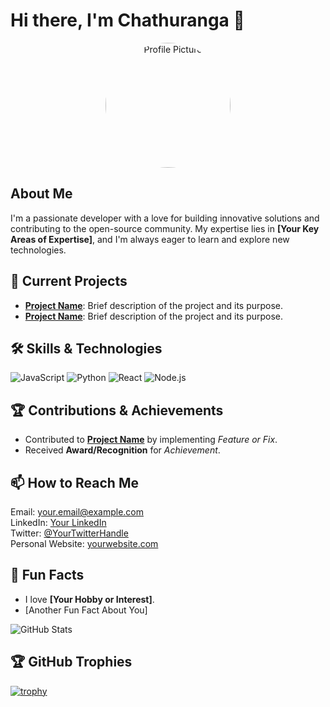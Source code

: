 # Hi there, I'm Chathuranga 👋

<div style="text-align: center;">
    <img src="https://avatars.githubusercontent.com/u/145315287?s=400&u=e1b66d9b5c789e54e9bb0a88be59db5db48762c2&v=4" alt="Profile Picture" width="200" style="border-radius:50%">
</div>

## About Me
<p>
    I'm a passionate developer with a love for building innovative solutions and contributing to the open-source community. My expertise lies in <strong>[Your Key Areas of Expertise]</strong>, and I'm always eager to learn and explore new technologies.
</p>

## 🚀 Current Projects
<ul>
    <li><a href="URL_TO_PROJECT_REPO"><strong>Project Name</strong></a>: Brief description of the project and its purpose.</li>
    <li><a href="URL_TO_PROJECT_REPO"><strong>Project Name</strong></a>: Brief description of the project and its purpose.</li>
</ul>

## 🛠️ Skills & Technologies
<p>
    <img src="https://img.shields.io/badge/JavaScript-F7DF1E?style=for-the-badge&logo=javascript&logoColor=black" alt="JavaScript">
    <img src="https://img.shields.io/badge/Python-3776AB?style=for-the-badge&logo=python&logoColor=white" alt="Python">
    <img src="https://img.shields.io/badge/React-20232A?style=for-the-badge&logo=react&logoColor=61DAFB" alt="React">
    <img src="https://img.shields.io/badge/Node.js-339933?style=for-the-badge&logo=nodedotjs&logoColor=white" alt="Node.js">
</p>

## 🏆 Contributions & Achievements
<ul>
    <li>Contributed to <a href="URL_TO_PROJECT_REPO"><strong>Project Name</strong></a> by implementing <em>Feature or Fix</em>.</li>
    <li>Received <strong>Award/Recognition</strong> for <em>Achievement</em>.</li>
</ul>

## 📫 How to Reach Me
<p>
    Email: <a href="mailto:your.email@example.com">your.email@example.com</a><br>
    LinkedIn: <a href="URL_TO_YOUR_LINKEDIN">Your LinkedIn</a><br>
    Twitter: <a href="URL_TO_YOUR_TWITTER">@YourTwitterHandle</a><br>
    Personal Website: <a href="URL_TO_YOUR_WEBSITE">yourwebsite.com</a>
</p>

## 🌟 Fun Facts
<ul>
    <li>I love <strong>[Your Hobby or Interest]</strong>.</li>
    <li>[Another Fun Fact About You]</li>
</ul>

<img src="https://github-readme-stats.vercel.app/api?username=Chathur0&show_icons=true&theme=radical" alt="GitHub Stats">

## 🏆 GitHub Trophies
[![trophy](https://github-profile-trophy.vercel.app/?username=Chathur0&theme=onedark)](https://github.com/ryo-ma/github-profile-trophy)
